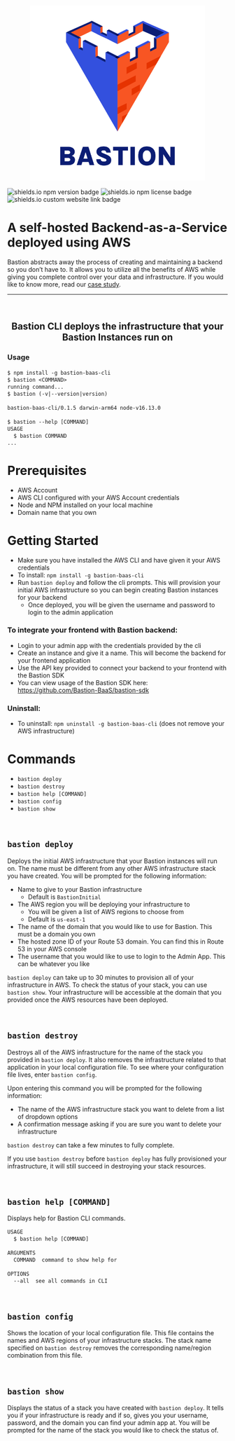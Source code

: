 <p align="center">
  <img src="Bastion_logo.png" width="400" height="400" />
</p>

![shields.io npm version badge](https://img.shields.io/npm/v/bastion-baas-cli)
![shields.io npm license badge](https://img.shields.io/npm/l/bastion-baas-cli)
![shields.io custom website link badge](https://img.shields.io/static/v1?label=website&message=bastion.github.io&color=blue)

<h1>A self-hosted Backend-as-a-Service deployed using AWS</h1>
Bastion abstracts away the process of creating and maintaining a backend so you don’t have to. It allows you to utilize all the benefits of AWS while giving you complete control over your data and infrastructure. If you would like to know more, read our <a href="https://bastion-baas.github.io/case-study">case study</a>.

---
<br>
<h2 align="center">Bastion CLI deploys the infrastructure that your Bastion Instances run on</h2>

### Usage

```sh-session
$ npm install -g bastion-baas-cli
$ bastion <COMMAND>
running command...
$ bastion (-v|--version|version)

bastion-baas-cli/0.1.5 darwin-arm64 node-v16.13.0

$ bastion --help [COMMAND]
USAGE
  $ bastion COMMAND
...
```

# Prerequisites
- AWS Account
- AWS CLI configured with your AWS Account credentials
- Node and NPM installed on your local machine
- Domain name that you own

# Getting Started
- Make sure you have installed the AWS CLI and have given it your AWS credentials
- To install: `npm install -g bastion-baas-cli`
- Run `bastion deploy` and follow the cli prompts. This will provision your initial AWS infrastructure so you can begin creating Bastion instances for your backend
  - Once deployed, you will be given the username and password to login to the admin application

### To integrate your frontend with Bastion backend:
- Login to your admin app with the credentials provided by the cli
- Create an instance and give it a name. This will become the backend for your frontend application
- Use the API key provided to connect your backend to your frontend with the Bastion SDK
- You can view usage of the Bastion SDK here: https://github.com/Bastion-BaaS/bastion-sdk

### Uninstall:
- To uninstall: `npm uninstall -g bastion-baas-cli` (does not remove your AWS infrastructure)


# Commands

- `bastion deploy`
- `bastion destroy`
- `bastion help [COMMAND]`
- `bastion config`
- `bastion show`

<br>

## `bastion deploy`
Deploys the initial AWS infrastructure that your Bastion instances will run on. The name must be different from any other AWS infrastructure stack you have created. You will be prompted for the following information:
- Name to give to your Bastion infrastructure
    - Default is `BastionInitial`
- The AWS region you will be deploying your infrastructure to
    - You will be given a list of AWS regions to choose from
    - Default is `us-east-1`
- The name of the domain that you would like to use for Bastion. This must be a domain you own
- The hosted zone ID of your Route 53 domain. You can find this in Route 53 in your AWS console
- The username that you would like to use to login to the Admin App. This can be whatever you like

`bastion deploy` can take up to 30 minutes to provision all of your infrastructure in AWS. To check the status of your stack, you can use `bastion show`. Your infrastructure will be accessible at the domain that you provided once the AWS resources have been deployed.

<br>

## `bastion destroy`

Destroys all of the AWS infrastructure for the name of the stack you provided in `bastion deploy`. It also removes the infrastructure related to that application in your local configuration file. To see where your configuration file lives, enter `bastion config`.

Upon entering this command you will be prompted for the following information:

- The name of the AWS infrastructure stack you want to delete from a list of dropdown options
- A confirmation message asking if you are sure you want to delete your infrastructure

`bastion destroy` can take a few minutes to fully complete. 

If you use `bastion destroy` before `bastion deploy` has fully provisioned your infrastructure, it will still succeed in destroying your stack resources.

<br>

## `bastion help [COMMAND]`

Displays help for Bastion CLI commands.

```
USAGE
  $ bastion help [COMMAND]

ARGUMENTS
  COMMAND  command to show help for

OPTIONS
  --all  see all commands in CLI
```

<br>

## `bastion config`

Shows the location of your local configuration file. This file contains the names and AWS regions of your infrastructure stacks. The stack name specified on `bastion destroy` removes the corresponding name/region combination from this file.  

<br>

## `bastion show`

Displays the status of a stack you have created with `bastion deploy`. It tells you if your infrastructure is ready and if so, gives you your username, password, and the domain you can find your admin app at. You will be prompted for the name of the stack you would like to check the status of.
